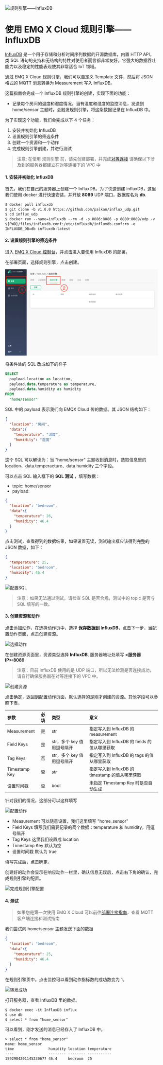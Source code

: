 ![规则引擎——InfluxDB](../_assets/deployments/rule_engine/rule_engine_influxdb.jpg)

# 使用 EMQ X Cloud 规则引擎——InfluxDB

[InfluxDB](https://www.influxdata.com/) 是一个用于存储和分析时间序列数据的开源数据库，内置 HTTP API，类 SQL 语句的支持和无结构的特性对使用者而言都非常友好。它强大的数据吞吐能力以及稳定的性能表现使其非常适合 IoT 领域。

通过 EMQ X Cloud 规则引擎，我们可以自定义 Template 文件，然后将 JSON 格式的 MQTT 消息转换为 Measurement 写入 InfluxDB。



这篇指南会完成一个 InfluxDB 规则引擎的创建，实现下面的功能：

* 记录每个房间的温度和湿度情况。当有温度和湿度的监控消息，发送到 home/sensor 主题时，会触发规则引擎，将这条数据记录在 InfluxDB 中。



为了实现这个功能，我们会完成以下 4 个任务：

1. 安装并初始化 InfluxDB 
2. 设置规则引擎的筛选条件
3. 创建一个资源和一个动作
4. 完成规则引擎创建，并进行测试

>注意:
>在使用 规则引擎 前，请先创建部署，并完成[对等连接](../deployments/vpc_peering.md)
>请确保以下涉及到的服务器都建立在对等连接下的 VPC 中



#### 1. 安装并初始化 InfluxDB

首先，我们在自己的服务器上创建一个 InfluxDB。为了快速创建 InfluxDB，这里我们使用 docker 进行快速安装，并开放 **8089** UDP 端口，数据库名为 **db**.

```shell
$ docker pull influxdb
$ git clone -b v1.0.0 https://github.com/palkan/influx_udp.git
$ cd influx_udp
$ docker run --name=influxdb --rm -d -p 8086:8086 -p 8089:8089/udp -v ${PWD}/files/influxdb.conf:/etc/influxdb/influxdb.conf:ro -e INFLUXDB_DB=db influxdb:latest
```



#### 2. 设置规则引擎的筛选条件

进入 [EMQ X Cloud 控制台](https://cloud.emqx.io/console/)，并点击进入要使用 InfluxDB 的部署。

在部署页面，选择规则引擎，点击创建。

![规则引擎页](../_assets/deployments/rule_engine/view_rule_engine.png)

将条件处的 SQL 改成如下的样子

```sql
SELECT
  payload.location as location,
  payload.data.temperature as temperature,
  payload.data.humidity as humidity
FROM
  "home/sensor"
```
SQL 中的 payload 表示我们向 EMQX Cloud 传的数据。其 JSON 结构如下：

```json
{
  "location": "房间",
  "data":{
    "temperature": "温度",
    "humidity": "湿度"
  }
}
```
这个 SQL 可以解读为：当 "home/sensor" 主题收到消息时，选取信息里的 location、data.temperacture、data.humidity 三个字段。

可以点击 SQL 输入框下的 **SQL 测试** ，填写数据：

* topic: home/sensor
* payload:
```json
{
  "location": "bedroom",
  "data":{
    "temperature": 26,
    "humidity": 46.4
  }
}
```
点击测试，查看得到的数据结果，如果设置无误，测试输出框应该得到完整的 JSON 数据，如下：

```json
{
  "temperature": 25,
  "location": "bedroom",
  "humidity": 46.4
}
```
![配置SQL](../_assets/deployments/rule_engine/influxDB_SQL_setting.png)

>注意：如果无法通过测试，请检查 SQL 是否合规，测试中的 topic 是否与 SQL 填写的一致。

  

#### 3. 创建资源和动作

点击添加动作，在选择动作页中，选择 **保存数据到 InfluxDB**，点击下一步，当配置动作页面，点击创建资源。

![选择动作](../_assets/deployments/rule_engine/add_influxDB_action02.png)

在创建资源页面里，资源类型选择 **InfluxDB**, 服务器地址处填写 **<服务器 IP>:8089**

>注意：目前 InfluxDB 使用的是 UDP 端口，所以无法检测是否连接成功，请自行确保服务器在对等连接下的 VPC 中。

![创建资源](../_assets/deployments/rule_engine/add_influxDB_action03.png)

点击确定，返回到配置动作页面，默认选择的是刚才创建的资源。其他字段可以参照下表。

| 参数   | 必填   | 类型   | 意义   |
|:----|:----|:----|:----|
| Measurement   | 是   | str   | 指定写入到 InfluxDB 的  measurement   |
| Field Keys   | 是   | str，多个 key 值用逗号隔开   | 指定写入到 InfluxDB 的 fields 的值从哪里获取   |
| Tag Keys   | 否   | str，多个 key 值用逗号隔开   | 指定写入到 InfluxDB 的 tags 的值从哪里获取   |
| Timestamp Key   | 否   | str   | 指定写入到 InfluxDB 的 timestamp 的值从哪里获取   |
| 设置时间戳   | 否   | bool   | 未指定 Timestamp Key 时是否自动生成   |

针对我们的情况，这部分可以这样填写

![配置动作](../_assets/deployments/rule_engine/add_influxDB_action04.png)

* Measurement 可以随意设置，我们这里填写 "home_sensor"
* Field Keys 填写我们需要记录的两个数据：temperature 和 humidity，用逗号隔开
* Tag Keys 这里我们设置成 location
* Timestamp Key 默认为空
* 设置时间戳 默认为 true

填写完成后，点击确定。

创建好的动作会显示在响应动作一栏里，确认信息无误后，点击右下角的确认，完成规则引擎的配置。

![完成规则引擎配置](../_assets/deployments/rule_engine/add_influxDB_action05.png)



#### 4. 测试

>如果您是第一次使用 EMQ X Cloud 可以前往[部署连接指南](../deployments/connections.md)，查看 MQTT 客户端连接和测试指南

我们尝试向 home/sensor 主题发送下面的数据

```json
{
  "location": "bedroom",
  "data":{
    "temperature": 25,
    "humidity": 46.4
  }
}
```
在规则引擎页中，点击监控可以看到动作指标数的成功数变为 1。

![转发成功](../_assets/deployments/rule_engine/test_rule_engine_influxDB.png)

打开服务器，查看 InfluxDB 里的数据。

```shell
$ docker exec -it InfluxDB influx
$ use db
$ select * from "home_sensor"
```
可以看到，刚才发送的消息已经存入了 InfluxDB 中。

```plain
> select * from "home_sensor"
name: home_sensor
time                humidity location temperature
----                -------- -------- -----------
1592984201145230677 46.4     bedroom  25
```
